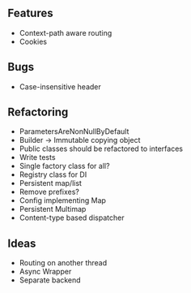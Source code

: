 ## Features

* Context-path aware routing
* Cookies


## Bugs

* Case-insensitive header


## Refactoring

* ParametersAreNonNullByDefault
* Builder -> Immutable copying object
* Public classes should be refactored to interfaces
* Write tests
* Single factory class for all?
* Registry class for DI
* Persistent map/list
* Remove prefixes?
* Config implementing Map
* Persistent Multimap
* Content-type based dispatcher


## Ideas

* Routing on another thread
* Async Wrapper
* Separate backend

